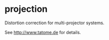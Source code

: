 projection
==========

Distortion correction for multi-projector systems.

See http://www.tatome.de for details.

